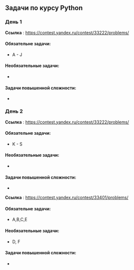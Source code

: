 ## Задачи по курсу Python

### День 1
**Ссылка** : https://contest.yandex.ru/contest/33222/problems/

#### Обязательне задачи:
* A - J

#### Необязательные задачи:
-

#### Задачи повышенной сложности:
-

### День 2
**Ссылка** : https://contest.yandex.ru/contest/33222/problems/

#### Обязательне задачи:
* K - S

#### Необязательные задачи:
-

#### Задачи повышенной сложности:
-

**Ссылка** : https://contest.yandex.ru/contest/33401/problems/
#### Обязательне задачи:
* A,B,C,E

#### Необязательные задачи:
* D, F

#### Задачи повышенной сложности:
-